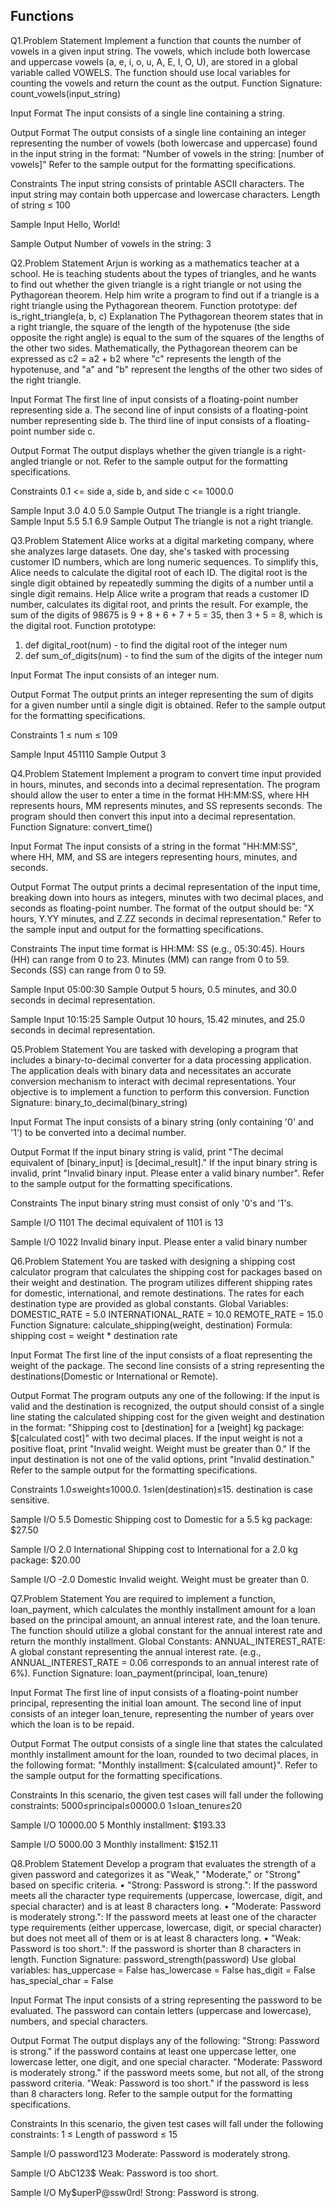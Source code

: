 ## Functions

Q1.Problem Statement
Implement a function that counts the number of vowels in a given input string. The
vowels, which include both lowercase and uppercase vowels (a, e, i, o, u, A, E, I, O, U),
are stored in a global variable called VOWELS.
The function should use local variables for counting the vowels and return the count
as the output.
Function Signature: count_vowels(input_string)

Input Format
The input consists of a single line containing a string.

Output Format
The output consists of a single line containing an integer representing the number of
vowels (both lowercase and uppercase) found in the input string in the format:
"Number of vowels in the string: [number of vowels]"
Refer to the sample output for the formatting specifications.

Constraints
The input string consists of printable ASCII characters.
The input string may contain both uppercase and lowercase characters.
Length of string ≤ 100

Sample Input
Hello, World!

Sample Output Number of vowels in the string: 3


Q2.Problem Statement
Arjun is working as a mathematics teacher at a school. He is teaching students
about the types of triangles, and he wants to find out whether the given triangle is a
right triangle or not using the Pythagorean theorem. Help him write a program to find
out if a triangle is a right triangle using the Pythagorean theorem.
Function prototype: def is_right_triangle(a, b, c)
Explanation
The Pythagorean theorem states that in a right triangle, the square of the length of
the hypotenuse (the side opposite the right angle) is equal to the sum of the squares
of the lengths of the other two sides.
Mathematically, the Pythagorean theorem can be expressed as c2 = a2 + b2
where "c" represents the length of the hypotenuse, and "a" and "b" represent the
lengths of the other two sides of the right triangle.

Input Format
The first line of input consists of a floating-point number representing side a.
The second line of input consists of a floating-point number representing side b.
The third line of input consists of a floating-point number side c.

Output Format
The output displays whether the given triangle is a right-angled triangle or not.
Refer to the sample output for the formatting specifications.

Constraints
0.1 <= side a, side b, and side c <= 1000.0

Sample Input
3.0
4.0
5.0
Sample Output
The triangle is a right triangle.
Sample Input
5.5
5.1
6.9
Sample Output
The triangle is not a right triangle.


Q3.Problem Statement
Alice works at a digital marketing company, where she analyzes large datasets. One
day, she's tasked with processing customer ID numbers, which are long numeric
sequences.
To simplify this, Alice needs to calculate the digital root of each ID. The digital root is
the single digit obtained by repeatedly summing the digits of a number until a single
digit remains.
Help Alice write a program that reads a customer ID number, calculates its digital
root, and prints the result.
For example, the sum of the digits of 98675 is 9 + 8 + 6 + 7 + 5 = 35, then 3 + 5 = 8,
which is the digital root.
Function prototype:
1. def digital_root(num) - to find the digital root of the integer num
2. def sum_of_digits(num) - to find the sum of the digits of the integer num

Input Format
The input consists of an integer num.


Output Format
The output prints an integer representing the sum of digits for a given number until a
single digit is obtained.
Refer to the sample output for the formatting specifications.

Constraints
1 ≤ num ≤ 109

Sample Input 
451110
Sample Output
3


Q4.Problem Statement
Implement a program to convert time input provided in hours, minutes, and seconds
into a decimal representation.
The program should allow the user to enter a time in the format HH:MM:SS, where
HH represents hours, MM represents minutes, and SS represents seconds. The
program should then convert this input into a decimal representation.
Function Signature: convert_time()

Input Format
The input consists of a string in the format "HH:MM:SS", where HH, MM, and SS are
integers representing hours, minutes, and seconds.

Output Format
The output prints a decimal representation of the input time, breaking down into
hours as integers, minutes with two decimal places, and seconds as floating-point
number.
The format of the output should be: "X hours, Y.YY minutes, and Z.ZZ seconds in
decimal representation."
Refer to the sample input and output for the formatting specifications.

Constraints
The input time format is HH:MM: SS (e.g., 05:30:45).
Hours (HH) can range from 0 to 23.
Minutes (MM) can range from 0 to 59.
Seconds (SS) can range from 0 to 59.

Sample Input 
05:00:30
Sample Output
5 hours, 0.5 minutes, and 30.0 seconds in decimal representation.

Sample Input 
10:15:25
Sample Output
10 hours, 15.42 minutes, and 25.0 seconds in decimal representation.


Q5.Problem Statement
You are tasked with developing a program that includes a binary-to-decimal
converter for a data processing application. The application deals with binary data
and necessitates an accurate conversion mechanism to interact with decimal
representations.
Your objective is to implement a function to perform this conversion.
Function Signature: binary_to_decimal(binary_string)

Input Format
The input consists of a binary string (only containing '0' and '1') to be converted into
a decimal number.

Output Format
If the input binary string is valid, print "The decimal equivalent of [binary_input] is
[decimal_result]."
If the input binary string is invalid, print "Invalid binary input. Please enter a valid
binary number".
Refer to the sample output for the formatting specifications.

Constraints
The input binary string must consist of only '0's and '1's.

Sample I/O
1101
The decimal equivalent of 1101 is 13

Sample I/O
1022
Invalid binary input. Please enter a valid binary number


Q6.Problem Statement
You are tasked with designing a shipping cost calculator program that calculates the
shipping cost for packages based on their weight and destination. The program
utilizes different shipping rates for domestic, international, and remote destinations.
The rates for each destination type are provided as global constants.
Global Variables:
DOMESTIC_RATE = 5.0
INTERNATIONAL_RATE = 10.0
REMOTE_RATE = 15.0
Function Signature: calculate_shipping(weight, destination)
Formula: shipping cost = weight * destination rate

Input Format
The first line of the input consists of a float representing the weight of the package.
The second line consists of a string representing the destinations(Domestic or
International or Remote).

Output Format
The program outputs any one of the following:
If the input is valid and the destination is recognized, the output should consist of a
single line stating the calculated shipping cost for the given weight and destination
in the format: "Shipping cost to [destination] for a [weight] kg package: $[calculated
cost]" with two decimal places.
If the input weight is not a positive float, print "Invalid weight. Weight must be greater
than 0."
If the input destination is not one of the valid options, print "Invalid destination."
Refer to the sample output for the formatting specifications.

Constraints
1.0≤weight≤1000.0.
1≤len(destination)≤15.
destination is case sensitive.

Sample I/O
5.5
Domestic
Shipping cost to Domestic for a 5.5 kg package: $27.50

Sample I/O
2.0
International
Shipping cost to International for a 2.0 kg package: $20.00

Sample I/O
-2.0
Domestic
Invalid weight. Weight must be greater than 0.


Q7.Problem Statement
You are required to implement a function, loan_payment, which calculates the monthly
installment amount for a loan based on the principal amount, an annual interest rate,
and the loan tenure. The function should utilize a global constant for the annual
interest rate and return the monthly installment.
Global Constants:
ANNUAL_INTEREST_RATE: A global constant representing the annual interest rate.
(e.g., ANNUAL_INTEREST_RATE = 0.06 corresponds to an annual interest rate of 6%).
Function Signature: loan_payment(principal, loan_tenure)

Input Format
The first line of input consists of a floating-point number principal, representing the
initial loan amount.
The second line of input consists of an integer loan_tenure, representing the number
of years over which the loan is to be repaid.

Output Format
The output consists of a single line that states the calculated monthly installment
amount for the loan, rounded to two decimal places, in the following format:
"Monthly installment: ${calculated amount}".
Refer to the sample output for the formatting specifications.

Constraints
In this scenario, the given test cases will fall under the following constraints:
5000≤principal≤00000.0
1≤loan_tenure≤20

Sample I/O
10000.00
5
Monthly installment: $193.33

Sample I/O
5000.00
3
Monthly installment: $152.11


Q8.Problem Statement
Develop a program that evaluates the strength of a given password and categorizes
it as "Weak," "Moderate," or "Strong" based on specific criteria.
• "Strong: Password is strong.": If the password meets all the character type
requirements (uppercase, lowercase, digit, and special character) and is at
least 8 characters long.
• "Moderate: Password is moderately strong.": If the password meets at least
one of the character type requirements (either uppercase, lowercase, digit, or
special character) but does not meet all of them or is at least 8 characters
long.
• "Weak: Password is too short.": If the password is shorter than 8 characters in
length.
Function Signature: password_strength(password)
Use global variables:
has_uppercase = False
has_lowercase = False
has_digit = False
has_special_char = False

Input Format
The input consists of a string representing the password to be evaluated. The
password can contain letters (uppercase and lowercase), numbers, and special
characters.

Output Format
The output displays any of the following:
"Strong: Password is strong." if the password contains at least one uppercase letter,
one lowercase letter, one digit, and one special character.
"Moderate: Password is moderately strong." if the password meets some, but not all,
of the strong password criteria.
"Weak: Password is too short." if the password is less than 8 characters long.
Refer to the sample output for the formatting specifications.

Constraints
In this scenario, the given test cases will fall under the following constraints:
1 ≤ Length of password ≤ 15

Sample I/O
password123
Moderate: Password is moderately strong.

Sample I/O
AbC123$
Weak: Password is too short.

Sample I/O
My$uperP@ssw0rd!
Strong: Password is strong.